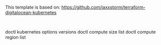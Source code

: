 This template is based on: https://github.com/jaxxstorm/terraform-digitalocean-kubernetes

<br>

doctl kubernetes options versions
doctl compute size list
doctl compute region list
<br>
